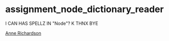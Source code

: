 # assignment_node_dictionary_reader
I CAN HAS SPELLZ IN "Node"? K THNX BYE


[Anne Richardson](https://github.com/lortza)
